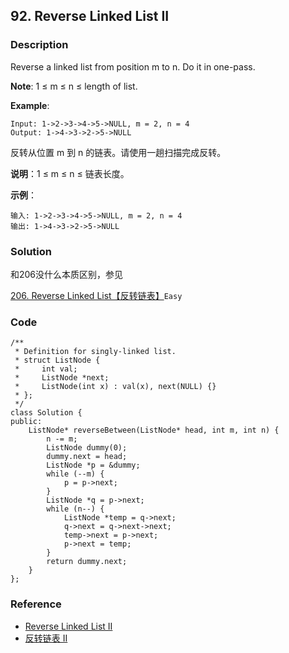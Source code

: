 ## 92. Reverse Linked List II

### Description

Reverse a linked list from position m to n. Do it in one-pass.

**Note**: 1 ≤ m ≤ n ≤ length of list.

**Example**:

```
Input: 1->2->3->4->5->NULL, m = 2, n = 4
Output: 1->4->3->2->5->NULL
```

反转从位置 m 到 n 的链表。请使用一趟扫描完成反转。

**说明**：1 ≤ m ≤ n ≤ 链表长度。

**示例**：

```
输入: 1->2->3->4->5->NULL, m = 2, n = 4
输出: 1->4->3->2->5->NULL
```

### Solution

和206没什么本质区别，参见

[206. Reverse Linked List【反转链表】](206.md)`Easy`

### Code

```
/**
 * Definition for singly-linked list.
 * struct ListNode {
 *     int val;
 *     ListNode *next;
 *     ListNode(int x) : val(x), next(NULL) {}
 * };
 */
class Solution {
public:
    ListNode* reverseBetween(ListNode* head, int m, int n) {
        n -= m;
        ListNode dummy(0);
        dummy.next = head;
        ListNode *p = &dummy;
        while (--m) {
            p = p->next;
        }
        ListNode *q = p->next;
        while (n--) {
            ListNode *temp = q->next;
            q->next = q->next->next;
            temp->next = p->next;
            p->next = temp;
        }
        return dummy.next;
    }
};
```

### Reference

- [Reverse Linked List II](https://leetcode.com/problems/reverse-linked-list-ii/description/)
- [反转链表 II](https://leetcode-cn.com/problems/reverse-linked-list-ii/description/)